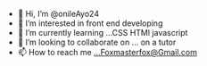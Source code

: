 - 👋 Hi, I’m @onileAyo24
- 👀 I’m interested in front end developing
- 🌱 I’m currently learning ...CSS HTMl javascript
- 💞️ I’m looking to collaborate on ... on a tutor
- 📫 How to reach me ...Foxmasterfox@Gmail.com

<!---
onileAyo24/onileAyo24 is a ✨ special ✨ repository because its `README.md` (this file) appears on your GitHub profile.
You can click the Preview link to take a look at your changes.
--->
